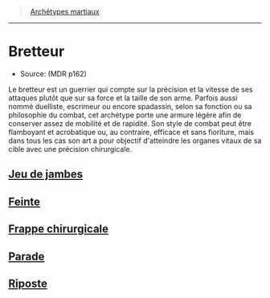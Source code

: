 ﻿---
!SubClassItem
Name: Bretteur
Source: (MDR p162)
ParentClassId: hd_fighter.md
Id: fighter_swordsman_hd.md#bretteur
RootId: fighter_swordsman_hd.md
ParentLink: fighter_hd.md#archétypes-martiaux
ParentName: Archétypes martiaux
NameLevel: 1
Attributes: {}
---
>  [Archétypes martiaux](hd_fighter_archetypes_martiaux.md)

---


# Bretteur

- Source: (MDR p162)

Le bretteur est un guerrier qui compte sur la précision et la vitesse de ses attaques plutôt que sur sa force et la taille de son arme. Parfois aussi nommé duelliste, escrimeur ou encore spadassin, selon sa fonction ou sa philosophie du combat, cet archétype porte une armure légère afin de conserver assez de mobilité et de rapidité. Son style de combat peut être flamboyant et acrobatique ou, au contraire, efficace et sans fioriture, mais dans tous les cas son art a pour objectif d'atteindre les organes vitaux de sa cible avec une précision chirurgicale.



## [Jeu de jambes](hd_fighter_swordsman_jeu_de_jambes.md)



## [Feinte](hd_fighter_swordsman_feinte.md)



## [Frappe chirurgicale](hd_fighter_swordsman_frappe_chirurgicale.md)



## [Parade](hd_fighter_swordsman_parade.md)



## [Riposte](hd_fighter_swordsman_riposte.md)

